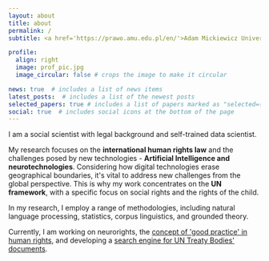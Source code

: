 ```yaml
---
layout: about
title: about
permalink: /
subtitle: <a href='https://prawo.amu.edu.pl/en/'>Adam Mickiewicz University</a> | l.szoszkiewicz@amu.edu.pl

profile:
  align: right
  image: prof_pic.jpg
  image_circular: false # crops the image to make it circular

news: true  # includes a list of news items
latest_posts:  # includes a list of the newest posts
selected_papers: true # includes a list of papers marked as "selected={true}"
social: true  # includes social icons at the bottom of the page
---
```


I am a social scientist with legal background and self-trained data scientist.

My research focuses on the <strong>international human rights law</strong> and the challenges posed by new technologies - <strong>Artificial Intelligence and neurotechnologies</strong>. Considering how digital technologies erase geographical boundaries, it's vital to address new challenges from the global perspective. This is why my work concentrates on the <strong>UN framework</strong>, with a specific focus on social rights and the rights of the child. 

In my research, I employ a range of methodologies, including natural language processing, statistics, corpus linguistics, and grounded theory.

Currently, I am working on neurorights, the <a href="https://lszoszk.github.io/projects/goodpractices/">concept of 'good practice' in human rights</a>, and developing a <a href="https://lszoszk.github.io/projects/generalcomments/">search engine for UN Treaty Bodies' documents</a>.
